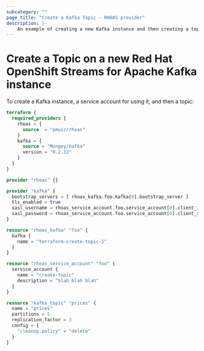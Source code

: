 ```yaml
---
subcategory: ""
page_title: "Create a Kafka Topic - RHOAS provider"
description: |-
    An example of creating a new Kafka instance and then creating a topic
---
```


# Create a Topic on a new Red Hat OpenShift Streams for Apache Kafka instance

To create a Kafka instance, a service account for using it, and then a topic:

```terraform
terraform {
  required_providers {
    rhoas = {
      source  = "pmuir/rhoas"
    }
    kafka = {
      source = "Mongey/kafka"
      version = "0.2.12"
    }
  }
}

provider "rhoas" {}

provider "kafka" {
  bootstrap_servers = [ rhoas_kafka.foo.kafka[0].bootstrap_server ]
  tls_enabled = true
  sasl_username = rhoas_service_account.foo.service_account[0].client_id
  sasl_password = rhoas_service_account.foo.service_account[0].client_secret
}

resource "rhoas_kafka" "foo" {
  kafka {
    name = "terraform-create-topic-1"
  }
}

resource "rhoas_service_account" "foo" {
  service_account {
    name = "create-topic"
    description = "blah blah blah"
  }
}

resource "kafka_topic" "prices" {
  name = "prices"
  partitions = 5
  replication_factor = 3
  config = {
    "cleanup.policy" = "delete"
  }
}
```